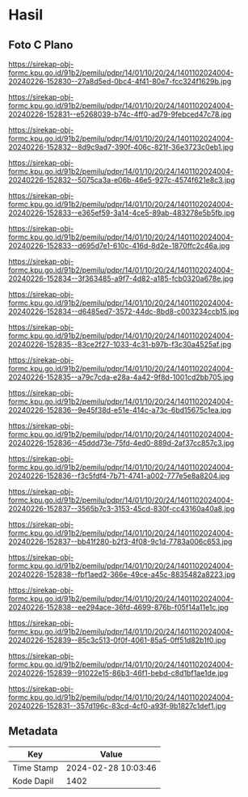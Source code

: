 # Hasil

## Foto C Plano

https://sirekap-obj-formc.kpu.go.id/91b2/pemilu/pdpr/14/01/10/20/24/1401102024004-20240226-152830--27a8d5ed-0bc4-4f41-80e7-fcc324f1629b.jpg

https://sirekap-obj-formc.kpu.go.id/91b2/pemilu/pdpr/14/01/10/20/24/1401102024004-20240226-152831--e5268039-b74c-4ff0-ad79-9febced47c78.jpg

https://sirekap-obj-formc.kpu.go.id/91b2/pemilu/pdpr/14/01/10/20/24/1401102024004-20240226-152832--8d9c9ad7-390f-406c-821f-36e3723c0eb1.jpg

https://sirekap-obj-formc.kpu.go.id/91b2/pemilu/pdpr/14/01/10/20/24/1401102024004-20240226-152832--5075ca3a-e06b-46e5-927c-4574f621e8c3.jpg

https://sirekap-obj-formc.kpu.go.id/91b2/pemilu/pdpr/14/01/10/20/24/1401102024004-20240226-152833--e365ef59-3a14-4ce5-89ab-483278e5b5fb.jpg

https://sirekap-obj-formc.kpu.go.id/91b2/pemilu/pdpr/14/01/10/20/24/1401102024004-20240226-152833--d695d7e1-610c-416d-8d2e-1870ffc2c46a.jpg

https://sirekap-obj-formc.kpu.go.id/91b2/pemilu/pdpr/14/01/10/20/24/1401102024004-20240226-152834--3f363485-a9f7-4d82-a185-fcb0320a678e.jpg

https://sirekap-obj-formc.kpu.go.id/91b2/pemilu/pdpr/14/01/10/20/24/1401102024004-20240226-152834--d6485ed7-3572-44dc-8bd8-c003234ccb15.jpg

https://sirekap-obj-formc.kpu.go.id/91b2/pemilu/pdpr/14/01/10/20/24/1401102024004-20240226-152835--83ce2f27-1033-4c31-b97b-f3c30a4525af.jpg

https://sirekap-obj-formc.kpu.go.id/91b2/pemilu/pdpr/14/01/10/20/24/1401102024004-20240226-152835--a79c7cda-e28a-4a42-9f8d-1001cd2bb705.jpg

https://sirekap-obj-formc.kpu.go.id/91b2/pemilu/pdpr/14/01/10/20/24/1401102024004-20240226-152836--9e45f38d-e51e-414c-a73c-6bd15675c1ea.jpg

https://sirekap-obj-formc.kpu.go.id/91b2/pemilu/pdpr/14/01/10/20/24/1401102024004-20240226-152836--45ddd73e-75fd-4ed0-889d-2af37cc857c3.jpg

https://sirekap-obj-formc.kpu.go.id/91b2/pemilu/pdpr/14/01/10/20/24/1401102024004-20240226-152836--f3c5fdf4-7b71-4741-a002-777e5e8a8204.jpg

https://sirekap-obj-formc.kpu.go.id/91b2/pemilu/pdpr/14/01/10/20/24/1401102024004-20240226-152837--3565b7c3-3153-45cd-830f-cc43160a40a8.jpg

https://sirekap-obj-formc.kpu.go.id/91b2/pemilu/pdpr/14/01/10/20/24/1401102024004-20240226-152837--bb41f280-b2f3-4f08-9c1d-7783a006c653.jpg

https://sirekap-obj-formc.kpu.go.id/91b2/pemilu/pdpr/14/01/10/20/24/1401102024004-20240226-152838--fbf1aed2-366e-49ce-a45c-8835482a8223.jpg

https://sirekap-obj-formc.kpu.go.id/91b2/pemilu/pdpr/14/01/10/20/24/1401102024004-20240226-152838--ee294ace-36fd-4699-876b-f05f14a11e1c.jpg

https://sirekap-obj-formc.kpu.go.id/91b2/pemilu/pdpr/14/01/10/20/24/1401102024004-20240226-152839--85c3c513-0f0f-4061-85a5-0ff51d82b1f0.jpg

https://sirekap-obj-formc.kpu.go.id/91b2/pemilu/pdpr/14/01/10/20/24/1401102024004-20240226-152839--91022e15-86b3-46f1-bebd-c8d1bf1ae1de.jpg

https://sirekap-obj-formc.kpu.go.id/91b2/pemilu/pdpr/14/01/10/20/24/1401102024004-20240226-152831--357d196c-83cd-4cf0-a93f-9b1827c1def1.jpg


## Metadata

| Key        | Value               |
| ---------- | ------------------- |
| Time Stamp | 2024-02-28 10:03:46 |
| Kode Dapil | 1402                |



